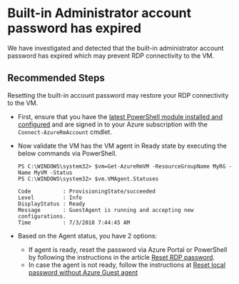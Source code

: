 <properties
pageTitle="Password Expired"
description="Administrator account password expired"
infoBubbleText="Built-in Administrator account password has expired"
service="microsoft.compute"
resource="virtualmachines"
authors="ram-kakani"
displayOrder=""
articleId="vmhealthsignal_e78569b2-cde5-488b-acc4-c79a307c12c9"
diagnosticScenario="Admini password expired"
selfHelpType="diagnostics"
supportTopicIds="32411835"
resourceTags="windows"
productPesIds="14749"
cloudEnvironments="public"
/>


# Built-in Administrator account password has expired
<!--issueDescription-->
We have investigated and detected that the built-in administrator account password has expired which may prevent RDP connectivity to the VM.
<!--/issueDescription-->

## **Recommended Steps**
Resetting the built-in account password may restore your RDP connectivity to the VM.

* First, ensure that you have the [latest PowerShell module installed and configured](https://docs.microsoft.com/powershell/azure/overview) and are signed in to your Azure subscription with the ```Connect-AzureRmAccount``` cmdlet.
* Now validate the VM has the VM agent in Ready state by executing the below commands via PowerShell.
  ```
  PS C:\WINDOWS\system32> $vm=Get-AzureRmVM -ResourceGroupName MyRG -Name MyVM -Status
  PS C:\WINDOWS\system32> $vm.VMAgent.Statuses

  Code          : ProvisioningState/succeeded
  Level         : Info
  DisplayStatus : Ready
  Message       : GuestAgent is running and accepting new configurations.
  Time          : 7/3/2018 7:44:45 AM
  ```
* Based on the Agent status, you have 2 options:

  * If agent is ready, reset the password via Azure Portal or PowerShell by following the instructions in the article [Reset RDP password](https://docs.microsoft.com/azure/virtual-machines/windows/reset-rdp).
  * In case the agent is not ready, follow the instructions at [Reset local password without Azure Guest agent](https://docs.microsoft.com/azure/virtual-machines/windows/reset-local-password-without-agent)
